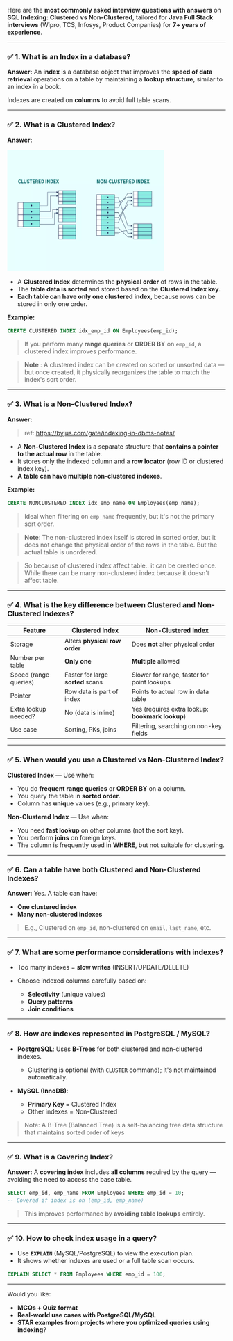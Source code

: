 Here are the **most commonly asked interview questions with answers** on **SQL Indexing: Clustered vs Non-Clustered**, tailored for **Java Full Stack interviews** (Wipro, TCS, Infosys, Product Companies) for **7+ years of experience**.

---

### ✅ **1. What is an Index in a database?**

**Answer:**
An **index** is a database object that improves the **speed of data retrieval** operations on a table by maintaining a **lookup structure**, similar to an index in a book.

Indexes are created on **columns** to avoid full table scans.

---

### ✅ **2. What is a Clustered Index?**



**Answer:**

![alt text](image-137.png)



* A **Clustered Index** determines the **physical order** of rows in the table.
* The **table data is sorted** and stored based on the **Clustered Index key**.
* **Each table can have only one clustered index**, because rows can be stored in only one order.

**Example:**

```sql
CREATE CLUSTERED INDEX idx_emp_id ON Employees(emp_id);
```

> If you perform many **range queries** or **ORDER BY** on `emp_id`, a clustered index improves performance.

> __Note__ : A clustered index can be created on sorted or unsorted data — but once created, it physically reorganizes the table to match the index's sort order.

---

### ✅ **3. What is a Non-Clustered Index?**

**Answer:**

> ref: https://byjus.com/gate/indexing-in-dbms-notes/

* A **Non-Clustered Index** is a separate structure that **contains a pointer to the actual row** in the table.
* It stores only the indexed column and a **row locator** (row ID or clustered index key).
* **A table can have multiple non-clustered indexes**.

**Example:**

```sql
CREATE NONCLUSTERED INDEX idx_emp_name ON Employees(emp_name);
```

> Ideal when filtering on `emp_name` frequently, but it's not the primary sort order.

> __Note__:  The non-clustered index itself is stored in sorted order, but it does not change the physical order of the rows in the table. But the actual table is unordered. 

> So because of clustered index affect table.. it can be created once. While there can be many non-clustered index because it doesn't affect table.  


---

### ✅ **4. What is the key difference between Clustered and Non-Clustered Indexes?**

| Feature               | Clustered Index                   | Non-Clustered Index                              |
| --------------------- | --------------------------------- | ------------------------------------------------ |
| Storage               | Alters **physical row order**     | Does **not** alter physical order                |
| Number per table      | **Only one**                      | **Multiple** allowed                             |
| Speed (range queries) | Faster for large **sorted** scans | Slower for range, faster for point lookups       |
| Pointer               | Row data is part of index         | Points to actual row in data table               |
| Extra lookup needed?  | No (data is inline)               | Yes (requires extra lookup: **bookmark lookup**) |
| Use case              | Sorting, PKs, joins               | Filtering, searching on non-key fields           |

---

### ✅ **5. When would you use a Clustered vs Non-Clustered Index?**

**Clustered Index** — Use when:

* You do **frequent range queries** or **ORDER BY** on a column.
* You query the table in **sorted order**.
* Column has **unique** values (e.g., primary key).

**Non-Clustered Index** — Use when:

* You need **fast lookup** on other columns (not the sort key).
* You perform **joins** on foreign keys.
* The column is frequently used in **WHERE**, but not suitable for clustering.

---

### ✅ **6. Can a table have both Clustered and Non-Clustered Indexes?**

**Answer:**
Yes. A table can have:

* **One clustered index**
* **Many non-clustered indexes**

> E.g., Clustered on `emp_id`, non-clustered on `email`, `last_name`, etc.

---

### ✅ **7. What are some performance considerations with indexes?**

* Too many indexes = **slow writes** (INSERT/UPDATE/DELETE)
* Choose indexed columns carefully based on:

  * **Selectivity** (unique values)
  * **Query patterns**
  * **Join conditions**

---

### ✅ **8. How are indexes represented in PostgreSQL / MySQL?**

* **PostgreSQL**: Uses **B-Trees** for both clustered and non-clustered indexes.

  * Clustering is optional (with `CLUSTER` command); it's not maintained automatically.
* **MySQL (InnoDB)**:

  * **Primary Key** = Clustered Index
  * Other indexes = Non-Clustered


> Note: A B-Tree (Balanced Tree) is a self-balancing tree data structure that maintains sorted order of keys

---

### ✅ **9. What is a Covering Index?**

**Answer:**
A **covering index** includes **all columns** required by the query — avoiding the need to access the base table.

```sql
SELECT emp_id, emp_name FROM Employees WHERE emp_id = 10;
-- Covered if index is on (emp_id, emp_name)
```

> This improves performance by **avoiding table lookups** entirely.

---

### ✅ **10. How to check index usage in a query?**

* Use **`EXPLAIN`** (MySQL/PostgreSQL) to view the execution plan.
* It shows whether indexes are used or a full table scan occurs.

```sql
EXPLAIN SELECT * FROM Employees WHERE emp_id = 100;
```

---

Would you like:

* **MCQs + Quiz format**
* **Real-world use cases with PostgreSQL/MySQL**
* **STAR examples from projects where you optimized queries using indexing**?
